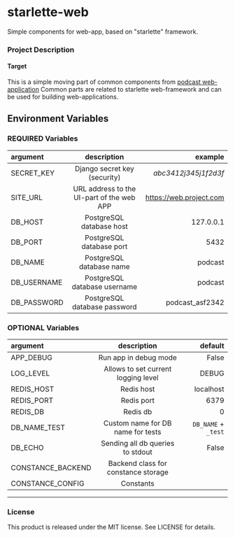 # starlette-web
Simple components for web-app, based on "starlette" framework.


### Project Description

#### Target 
This is a simple moving part of common components from [podcast web-application](https://github.com/DmitryBurnaev/podcast-service)
Common parts are related to starlette web-framework and can be used for building web-applications.


## Environment Variables

### REQUIRED Variables

| argument              |                    description                    |                 example |
|:----------------------|:-------------------------------------------------:|------------------------:|
| SECRET_KEY            |           Django secret key (security)            |    _abc3412j345j1f2d3f_ |
| SITE_URL              |     URL address to the UI-part of the web APP     | https://web.project.com |
| DB_HOST               |             PostgreSQL database host              |               127.0.0.1 |
| DB_PORT               |             PostgreSQL database port              |                    5432 |
| DB_NAME               |             PostgreSQL database name              |                 podcast |
| DB_USERNAME           |           PostgreSQL database username            |                 podcast |
| DB_PASSWORD           |           PostgreSQL database password            |         podcast_asf2342 |

### OPTIONAL Variables

| argument          |                    description                    |             default |
|:------------------|:-------------------------------------------------:|--------------------:|
| APP_DEBUG         |               Run app in debug mode               |               False |
| LOG_LEVEL         |        Allows to set current logging level        |               DEBUG |
| REDIS_HOST        |                    Redis host                     |           localhost |
| REDIS_PORT        |                    Redis port                     |                6379 |
| REDIS_DB          |                     Redis db                      |                   0 |
| DB_NAME_TEST      |         Custom name for DB name for tests         | `DB_NAME` + `_test` |
| DB_ECHO           |         Sending all db queries to stdout          |               False |
| CONSTANCE_BACKEND |        Backend class for constance storage        |                     |
| CONSTANCE_CONFIG  |                  Constants                        |                     |


* * *

### License

This product is released under the MIT license. See LICENSE for details.
